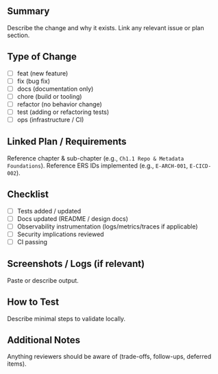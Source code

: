 ## Summary
Describe the change and why it exists. Link any relevant issue or plan section.

## Type of Change
- [ ] feat (new feature)
- [ ] fix (bug fix)
- [ ] docs (documentation only)
- [ ] chore (build or tooling)
- [ ] refactor (no behavior change)
- [ ] test (adding or refactoring tests)
- [ ] ops (infrastructure / CI)

## Linked Plan / Requirements
Reference chapter & sub-chapter (e.g., `Ch1.1 Repo & Metadata Foundations`).
Reference ERS IDs implemented (e.g., `E-ARCH-001`, `E-CICD-002`).

## Checklist
- [ ] Tests added / updated
- [ ] Docs updated (README / design docs)
- [ ] Observability instrumentation (logs/metrics/traces if applicable)
- [ ] Security implications reviewed
- [ ] CI passing

## Screenshots / Logs (if relevant)
Paste or describe output.

## How to Test
Describe minimal steps to validate locally.

## Additional Notes
Anything reviewers should be aware of (trade-offs, follow-ups, deferred items).
